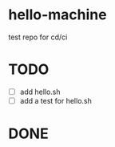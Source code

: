 # hello-machine
test repo for cd/ci

# TODO
- [ ] add hello.sh
- [ ] add a test for hello.sh

# DONE
